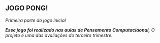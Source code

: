 ## JOGO PONG! ##
*Primeira parte do jogo inicial*

___Esse jogo foi realizado nas aulas de Pensamento Computaciaonal,___
*O projeto é uma das avaliações do terceiro trimestre.*
